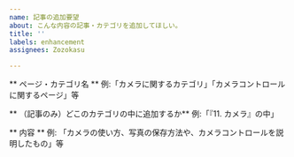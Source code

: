 ```yaml
---
name: 記事の追加要望
about: こんな内容の記事・カテゴリを追加してほしい。
title: ''
labels: enhancement
assignees: Zozokasu

---
```


** ページ・カテゴリ名 **
例:「カメラに関するカテゴリ」「カメラコントロールに関するページ」等

** （記事のみ）どこのカテゴリの中に追加するか**
例:「『11. カメラ』の中」

** 内容 **
例: 「カメラの使い方、写真の保存方法や、カメラコントロールを説明したもの」等
